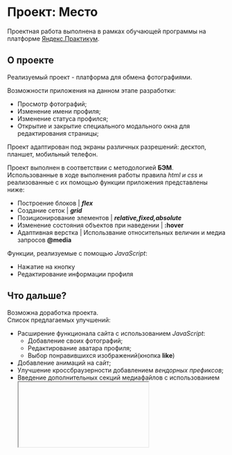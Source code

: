 # **Проект: Место**

Проектная работа выполнена в рамках обучающей программы на платформе [Яндекс.Практикум](https://practicum.yandex.ru/web/).

## О проекте

Реализуемый проект - платформа для обмена фотографиями.

Возможности приложения на данном этапе разработки:

- Просмотр фотографий;
- Изменение имени профиля;
- Изменение статуса профился;
- Открытие и закрытие специального модального окна для редактирования страницы;

Проект адаптирован под экраны различных разрешений: десктоп, планшет, мобильный телефон.

Проект выполнен в соответствии с методологией **БЭМ**.  
Использованные в ходе выполнения работы правила _html и css_ и реализованные с их помощью функции приложения представлены ниже:

- Построение блоков | **_flex_**
- Создание сеток | **_grid_**
- Позиционирование элементов | **_relative,fixed,absolute_**
- Изменение состояния объектов при наведении | **:hover**
- Адаптивная верстка | Использвание относительных величин и медиа запросов **@media**

Функции, реализуемые с помощью _JavaScript_:

- Нажатие на кнопку
- Редактирование информации профиля

## Что дальше?

Возможна доработка проекта.  
Список предлагаемых улучшений:

- Расширение функционала сайта с использованием _JavaScript_:
  - Добавление своих фотографий;
  - Редактирование аватара профиля;
  - Выбор понравившихся изображений(кнопка **like**)
- Добавление анимаций на сайт;
- Улучшение кроссбраузерности добавлением _вендорных префиксов_;
- Введение дополнительных секций медиафайлов с использованием **<iframe>**;

[Ознакомиться с проектом можно здесь!](https://alexandrmachilov.github.io/mesto/)
